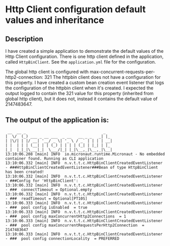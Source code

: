 # Http Client configuration default values and inheritance

## Description
I have created a simple application to demonstrate the default values of the Http Client configuration.
There is one http client defined in the application, called `HttpBinClient`. 
See the `application.yml` file for the configuration.

The global http client is configured with max-concurrent-requests-per-http2-connection: 321
The httpbin client does not have a configuration for this property. 
I have created a custom bean creation event listener that logs the configuration of the 
httpbin client when it's created. I expected the output logged to contain the 321 value 
for this property (inherited from global http client), but it does not, instead it contains 
the default value of 2147483647. 

## The output of the application is:

```terminaloutput
 __  __ _                                  _   
|  \/  (_) ___ _ __ ___  _ __   __ _ _   _| |_
| |\/| | |/ __| '__/ _ \| '_ \ / _` | | | | __|
| |  | | | (__| | | (_) | | | | (_| | |_| | |_
|_|  |_|_|\___|_|  \___/|_| |_|\__,_|\__,_|\__|
13:10:06.208 [main] INFO  io.micronaut.runtime.Micronaut - No embedded container found. Running as CLI application
13:10:06.332 [main] INFO  n.v.t.t.c.HttpBinClientCreatedEventListener - ###HttpBinClientCreatedEventListener###Bean of type HttpBinClient has been created!
13:10:06.332 [main] INFO  n.v.t.t.c.HttpBinClientCreatedEventListener - ###Config for 'HttpBinClient':
13:10:06.332 [main] INFO  n.v.t.t.c.HttpBinClientCreatedEventListener - ###  connectTimeout = Optional.empty
13:10:06.332 [main] INFO  n.v.t.t.c.HttpBinClientCreatedEventListener - ###  readTimeout = Optional[PT10S]
13:10:06.333 [main] INFO  n.v.t.t.c.HttpBinClientCreatedEventListener - ###  pool config isEnabled  = true
13:10:06.333 [main] INFO  n.v.t.t.c.HttpBinClientCreatedEventListener - ###  pool config maxConcurrentHttp2Connections  = 1
13:10:06.333 [main] INFO  n.v.t.t.c.HttpBinClientCreatedEventListener - ###  pool config maxConcurrentRequestsPerHttp2Connection  = 2147483647
13:10:06.333 [main] INFO  n.v.t.t.c.HttpBinClientCreatedEventListener - ###  pool config connectionLocality  = PREFERRED
```